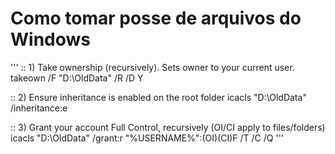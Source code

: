 # Como tomar posse de arquivos do Windows


'''
:: 1) Take ownership (recursively). Sets owner to your current user.
takeown /F "D:\OldData" /R /D Y

:: 2) Ensure inheritance is enabled on the root folder
icacls "D:\OldData" /inheritance:e

:: 3) Grant your account Full Control, recursively (OI/CI apply to files/folders)
icacls "D:\OldData" /grant:r "%USERNAME%":(OI)(CI)F /T /C /Q
'''